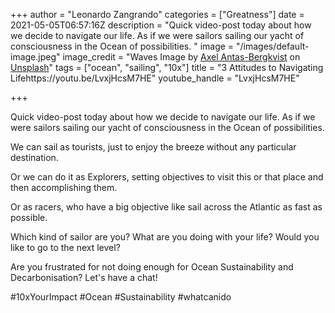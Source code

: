 +++
author = "Leonardo Zangrando"
categories = ["Greatness"]
date = 2021-05-05T06:57:16Z
description = "Quick video-post today about how we decide to navigate our life. As if we were sailors sailing our yacht of consciousness in the Ocean of possibilities. "
image = "/images/default-image.jpeg"
image_credit = "Waves Image by [Axel Antas-Bergkvist](https://unsplash.com/@aabergkvist?utm_source=unsplash&utm_medium=referral&utm_content=creditCopyText) on [Unsplash](https://unsplash.com/s/photos/big-waves?utm_source=unsplash&utm_medium=referral&utm_content=creditCopyText)"
tags = ["ocean", "sailing", "10x"]
title = "3 Attitudes to Navigating Lifehttps://youtu.be/LvxjHcsM7HE"
youtube_handle = "LvxjHcsM7HE"

+++
  
  
Quick video-post today about how we decide to navigate our life. As if we were sailors sailing our yacht of consciousness in the Ocean of possibilities.   
  
We can sail as tourists, just to enjoy the breeze without any particular destination.   
  
Or we can do it as Explorers, setting objectives to visit this or that place and then accomplishing them.  
  
Or as racers, who have a big objective like sail across the Atlantic as fast as possible.  
  
Which kind of sailor are you? What are you doing with your life? Would you like to go to the next level?  
  
Are you frustrated for not doing enough for Ocean Sustainability and Decarbonisation? Let's have a chat!  
  
\#10xYourImpact #Ocean #Sustainability #whatcanido